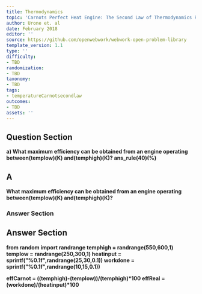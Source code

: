 ```yaml
---
title: Thermodynamics
topic: 'Carnots Perfect Heat Engine: The Second Law of Thermodynamics Restated'
author: Urone et. al
date: February 2018
editor: ''
source: https://github.com/openwebwork/webwork-open-problem-library
template_version: 1.1
type: ''
difficulty:
- TBD
randomization:
- TBD
taxonomy:
- TBD
tags:
- temperatureCarnotsecondlaw
outcomes:
- TBD
assets: ''
---
```


## Question Section 

<b>
a) What maximum efficiency can be obtained from an engine operating between(templow)(K) and(temphigh)(K)?
ans_rule(40)(%)

## A
What maximum efficiency can be obtained from an engine operating between(templow)(K) and(temphigh)(K)?
### Answer Section


## Answer Section

from random import randrange
temphigh = randrange(550,600,1)
templow = randrange(250,300,1)
heatinput = sprintf("%0.1f",randrange(25,30,0.1))
workdone = sprintf("%0.1f",randrange(10,15,0.1))

effCarnot = ((temphigh)-(templow))/(temphigh)*100
effReal = (workdone)/(heatinput)*100
